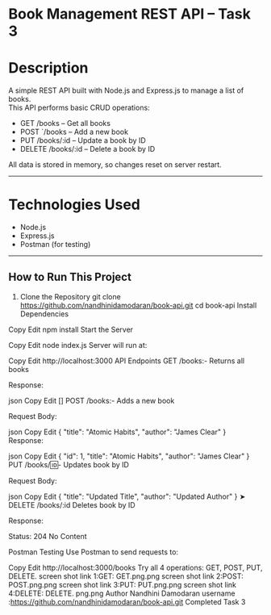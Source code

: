 # Book Management REST API – Task 3

# Description
A simple REST API built with Node.js and Express.js to manage a list of books.  
This API performs basic CRUD operations:

-  GET /books – Get all books
-  POST `/books – Add a new book
-  PUT /books/:id – Update a book by ID
- DELETE /books/:id – Delete a book by ID

All data is stored in memory, so changes reset on server restart.

---

# Technologies Used

- Node.js
- Express.js
- Postman (for testing)

---

##  How to Run This Project

1. Clone the Repository
   git clone https://github.com/nandhinidamodaran/book-api.git
   cd book-api
Install Dependencies

Copy
Edit
npm install
Start the Server

Copy
Edit
node index.js
Server will run at:

Copy
Edit
http://localhost:3000
 API Endpoints
 GET /books:-
Returns all books

Response:

json
Copy
Edit
[]
POST /books:-
Adds a new book

Request Body:

json
Copy
Edit
{
  "title": "Atomic Habits",
  "author": "James Clear"
}
Response:

json
Copy
Edit
{
  "id": 1,
  "title": "Atomic Habits",
  "author": "James Clear"
}
 PUT /books/:id:-
Updates book by ID

Request Body:

json
Copy
Edit
{
  "title": "Updated Title",
  "author": "Updated Author"
}
➤ DELETE /books/:id
Deletes book by ID

Response:

Status: 204 No Content

 Postman Testing
Use Postman to send requests to:

Copy
Edit
http://localhost:3000/books
Try all 4 operations: GET, POST, PUT, DELETE.
screen shot link 1:GET: GET.png.png 
screen shot link 2:POST: POST.png.png 
screen shot link 3:PUT: PUT.png.png
screen shot link 4:DELETE: DELETE. png.png
 Author
Nandhini Damodaran
 username :https://github.com/nandhinidamodaran/book-api.git
Completed Task 3
